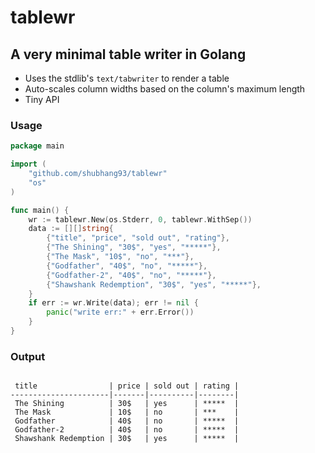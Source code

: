 # tablewr

## A very minimal table writer in Golang

- Uses the stdlib's `text/tabwriter` to render a table
- Auto-scales column widths based on the column's maximum length
- Tiny API

### Usage

```go
package main

import (
	"github.com/shubhang93/tablewr"
	"os"
)

func main() {
	wr := tablewr.New(os.Stderr, 0, tablewr.WithSep())
	data := [][]string{
		{"title", "price", "sold out", "rating"},
		{"The Shining", "30$", "yes", "*****"},
		{"The Mask", "10$", "no", "***"},
		{"Godfather", "40$", "no", "*****"},
		{"Godfather-2", "40$", "no", "*****"},
		{"Shawshank Redemption", "30$", "yes", "*****"},
	}
	if err := wr.Write(data); err != nil {
		panic("write err:" + err.Error())
	}
}

```

### Output

```text

 title                | price | sold out | rating |
----------------------|-------|----------|--------|
 The Shining          | 30$   | yes      | *****  |
 The Mask             | 10$   | no       | ***    |
 Godfather            | 40$   | no       | *****  |
 Godfather-2          | 40$   | no       | *****  |
 Shawshank Redemption | 30$   | yes      | *****  |


```

